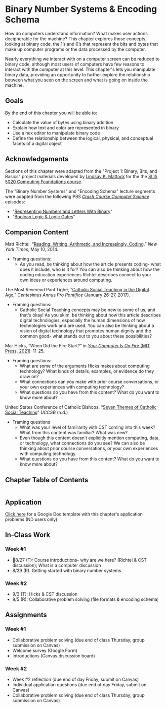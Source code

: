# Binary Number Systems & Encoding Schema

How do computers understand information? What makes user actions decipherable for the machine? This chapter explores those concepts, looking at binary code, the 1’s and 0’s that represent the bits and bytes that make up computer programs or the data processed by the computer.

Nearly everything we interact with on a computer screen can be reduced to binary code, although most users of computers have few reasons to interact with the computer at this level. This chapter's lets you manipulate binary data, providing an opportunity to further explore the relationship between what you seen on the screen and what is going on inside the machine.

## <i class="fa-solid fa-medal" aria-hidden="true"></i> Goals

By the end of this chapter you will be able to:
-	Calculate the value of bytes using binary addition
-	Explain how text and color are represented in binary
-	Use a hex editor to manipulate binary code
-	Define the relationship between the logical, physical, and conceptual facets of a digital object

## <i class="fa-solid fa-hands-clapping" aria-hidden="true"></i> Acknowledgements

Sections of this chapter were adapted from the "Project 1: Binary, Bits, and Basics" project materials developed by [Lindsay K. Mattock](http://lindsaymattock.net/) for the the [SLIS 5020 Computing Foundations course](http://lindsaymattock.net/computingfoundations.html). 

The "Binary Number Systems" and "Encoding Schema" lecture segments were adapted from the following PBS *[Crash Course Computer Science](https://www.pbs.org/show/crash-course-computer-science/)* episodes:
- "[Representing Numbers and Letters With Binary](https://www.pbs.org/video/representing-numbers-and-letters-with-binary-crash-course-c-pgrlei/)"
- "[Boolean Logic & Logic Gates](https://www.pbs.org/video/boolean-logic-logic-gates-crash-course-computer-science-nobmpt/)"

## <i class="fa-regular fa-bookmark" aria-hidden="true"></i> Companion Content

Matt Richtel. “[Reading, Writing, Arithmetic, and Increasingly, Coding](https://www.nytimes.com/2014/05/11/us/reading-writing-arithmetic-and-lately-coding.html).” *New York Times*, May 10, 2014.
- Framing questions:
  * As you read, be thinking about how the article presents coding- what does it include, who is it for? You can also be thinking about how the coding education experiences Richtel describes connect to your own ideas or experiences around computing.

The Most Reverend Paul Tighe, “[Catholic Social Teaching in the Digital Age](https://www.centesimusannus.org/wp-content/uploads/2018/09/Tighe-ENG-1.pdf),”  *Centesimus Annus Pro Pontifice* (January 26-27, 2017).
- Framing questions:
  * Catholic Social Teaching concepts may be new to some of us, and that's okay! As you skim, be thinking about how this article describes digital technologies, especially the human dimensions of how technologies work and are used. You can also be thinking about a vision of digital technology that promotes human dignity and the common good- what stands out to you about these possibilities?

Mar Hicks, “When Did the Fire Start?” in [*Your Computer Is On Fire* (MIT Press, 2021)](https://drive.google.com/file/d/1lwhi6N9JK3uOx7e3An8fCsadHMLqXsc1/view?usp=drive_link): 11-25.
- Framing questions:
  * What are some of the arguments Hicks makes about computing technology? What kinds of details, examples, or evidence do they draw on?
  * What connections can you make with prior course conversations, or your own experiences with computing technology?
  * What questions do you have from this content? What do you want to know more about?
  
United States Conference of Catholic Bishops, “[Seven Themes of Catholic Social Teaching](https://www.usccb.org/beliefs-and-teachings/what-we-believe/catholic-social-teaching/seven-themes-of-catholic-social-teaching)” *UCCSB* (n.d.)
- Framing questions 
  * What was your level of familiarity with CST coming into this week? What from this content was familiar? What was new?
  * Even though this content doesn't explicitly mention computing, data, or technology, what connections do you see? We can also be thinking about prior course conversations, or your own experiences with computing technology.
  * What questions do you have from this content? What do you want to know more about?

## <i class="fa-solid fa-list-ol" aria-hidden="true"></i> Chapter Table of Contents

```{tableofcontents}
```

## <i class="fa-solid fa-clipboard-question" aria-hidden="true"></i> Application

[Click here](https://docs.google.com/document/d/172KM0g9zsvhJeeWzvUszeqCxfJOWMulwetfx8hLCu9M/copy) for a Google Doc template with this chapter's application problems (ND users only)

## <i class="fa-solid fa-chalkboard-user" aria-hidden="true"></i> In-Class Work

### Week #1
- 8/27 (T): Course introductions- why are we here? (Richtel & CST discussion); What is a computer discussion
- 8/29 (R): Getting started with binary number systems

### Week #2
- 9/3 (T): Hicks & CST discussion
- 9/5 (R): Collaborative problem solving (file formats & encoding schema)

## <i class="fa-solid fa-list-check" aria-hidden="true"></i> Assignments 

### Week #1
- Collaborative problem solving (due end of class Thursday, group submission on Canvas)
- Welcome survey (Google Form)
- Introductions (Canvas discussion board)

### Week #2
- Week #2 reflection (due end of day Friday, submit on Canvas)
- Individual application questions (due end of day Friday, submit on Canvas)
- Collaborative problem solving (due end of class Thursday, group submission on Canvas)